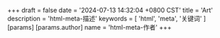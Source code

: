 +++
draft = false
date  = '2024-07-13 14:32:04 +0800 CST'
title = 'Art'
description = 'html-meta-描述'
keywords = [ 'html', 'meta', '关键词' ]
[params]
  [params.author]
    name = 'html-meta-作者'
+++
